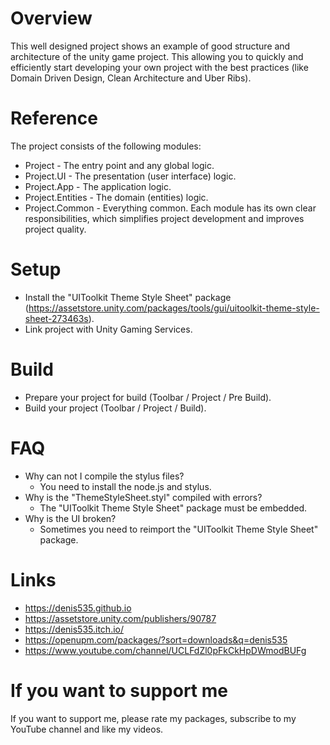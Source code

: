 # Overview
This well designed project shows an example of good structure and architecture of the unity game project.
This allowing you to quickly and efficiently start developing your own project with the best practices (like Domain Driven Design, Clean Architecture and Uber Ribs).

# Reference
The project consists of the following modules:
- Project - The entry point and any global logic.
- Project.UI - The presentation (user interface) logic.
- Project.App - The application logic.
- Project.Entities - The domain (entities) logic.
- Project.Common - Everything common.
Each module has its own clear responsibilities, which simplifies project development and improves project quality.

# Setup
- Install the "UIToolkit Theme Style Sheet" package (https://assetstore.unity.com/packages/tools/gui/uitoolkit-theme-style-sheet-273463s).
- Link project with Unity Gaming Services.

# Build
- Prepare your project for build (Toolbar / Project / Pre Build).
- Build your project (Toolbar / Project / Build).

# FAQ
- Why can not I compile the stylus files?
    - You need to install the node.js and stylus.
- Why is the "ThemeStyleSheet.styl" compiled with errors?
    - The "UIToolkit Theme Style Sheet" package must be embedded.
- Why is the UI broken?
    - Sometimes you need to reimport the "UIToolkit Theme Style Sheet" package.

# Links
- https://denis535.github.io
- https://assetstore.unity.com/publishers/90787
- https://denis535.itch.io/
- https://openupm.com/packages/?sort=downloads&q=denis535
- https://www.youtube.com/channel/UCLFdZl0pFkCkHpDWmodBUFg

# If you want to support me
If you want to support me, please rate my packages, subscribe to my YouTube channel and like my videos.
